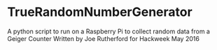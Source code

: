 # TrueRandomNumberGenerator
A python script to run on a Raspberry Pi to collect random data from a Geiger Counter 
Written by Joe Rutherford for Hackweek May 2016
